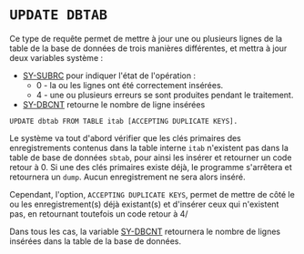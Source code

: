 # **`UPDATE DBTAB`**

Ce type de requête permet de mettre à jour une ou plusieurs lignes de la table de la base de données de trois manières différentes, et mettra à jour deux variables système :

- [SY-SUBRC](../../99%20-%20Help/02%20-%20SY-SYSTEM.md) pour indiquer l'état de l'opération :
  - 0 - la ou les lignes ont été correctement insérées.
  - 4 - une ou plusieurs erreurs se sont produites pendant le traitement.
- [SY-DBCNT](../../99%20-%20Help/02%20-%20SY-SYSTEM.md) retourne le nombre de ligne insérées

```JS
UPDATE dbtab FROM TABLE itab [ACCEPTING DUPLICATE KEYS].
```

Le système va tout d'abord vérifier que les clés primaires des enregistrements contenus dans la table interne `itab` n'existent pas dans la table de base de données `sbtab`, pour ainsi les insérer et retourner un code retour à 0. Si une des clés primaires existe déjà, le programme s'arrêtera et retournera un `dump`. Aucun enregistrement ne sera alors inséré.

Cependant, l'option, `ACCEPTING DUPLICATE KEYS`, permet de mettre de côté le ou les enregistrement(s) déjà existant(s) et d'insérer ceux qui n'existent pas, en retournant toutefois un code retour à 4/

Dans tous les cas, la variable [SY-DBCNT](../../99%20-%20Help/02%20-%20SY-SYSTEM.md) retournera le nombre de lignes insérées dans la table de la base de données.

